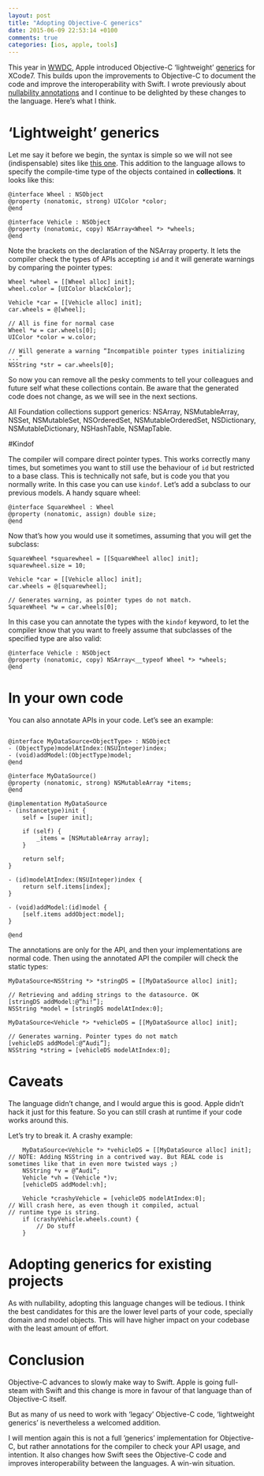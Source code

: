 ```yaml
---
layout: post
title: "Adopting Objective-C generics"
date: 2015-06-09 22:53:14 +0100
comments: true
categories: [ios, apple, tools]
---
```

This year in [WWDC](https://developer.apple.com/wwdc/), Apple introduced Objective-C ‘lightweight’ [generics][generics] for XCode7. This builds upon the improvements to Objective-C to document the code and improve the interoperability with Swift. I wrote previously about [nullability annotations][nullability] and I continue to be delighted by these changes to the language. Here’s what I think.

<!-- more -->

# ‘Lightweight’ generics

Let me say it before we begin, the syntax is simple so we will not see (indispensable) sites like [this one][fbs]. This addition to the language allows to specify the compile-time type of the objects contained in **collections**. It looks like this:

```objc
@interface Wheel : NSObject
@property (nonatomic, strong) UIColor *color;
@end

@interface Vehicle : NSObject
@property (nonatomic, copy) NSArray<Wheel *> *wheels;
@end
```

Note the brackets on the declaration of the NSArray property. It lets the compiler check the types of APIs accepting `id` and it will generate warnings by comparing the pointer types:

```objc
Wheel *wheel = [[Wheel alloc] init];
wheel.color = [UIColor blackColor];
    
Vehicle *car = [[Vehicle alloc] init];
car.wheels = @[wheel];
    
// All is fine for normal case
Wheel *w = car.wheels[0];
UIColor *color = w.color;

// Will generate a warning “Incompatible pointer types initializing ...”
NSString *str = car.wheels[0];
```

So now you can remove all the pesky comments to tell your colleagues and future self what these collections contain. Be aware that the generated code does not change, as we will see in the next sections.

All Foundation collections support generics: NSArray, NSMutableArray, NSSet, NSMutableSet, NSOrderedSet, NSMutableOrderedSet, NSDictionary, NSMutableDictionary, NSHashTable, NSMapTable.

#Kindof

The compiler will compare direct pointer types. This works correctly many times, but sometimes you want to still use the behaviour of `id` but restricted to a base class. This is technically not safe, but is code you that you normally write. In this case you can use `kindof`. Let’s add a subclass to our previous models. A handy square wheel:

```objc
@interface SquareWheel : Wheel
@property (nonatomic, assign) double size;
@end
```

Now that’s how you would use it sometimes, assuming that you will get the subclass:

```objc
SquareWheel *squarewheel = [[SquareWheel alloc] init];    
squarewheel.size = 10;
    
Vehicle *car = [[Vehicle alloc] init];   
car.wheels = @[squarewheel];
    
// Generates warning, as pointer types do not match.
SquareWheel *w = car.wheels[0];
```

In this case you can annotate the types with the `kindof` keyword, to let the compiler know that you want to freely assume that subclasses of the specified type are also valid:

```objc
@interface Vehicle : NSObject
@property (nonatomic, copy) NSArray<__typeof Wheel *> *wheels;
@end
```

# In your own code

You can also annotate APIs in your code. Let’s see an example:

```objc

@interface MyDataSource<ObjectType> : NSObject
- (ObjectType)modelAtIndex:(NSUInteger)index;
- (void)addModel:(ObjectType)model;
@end

@interface MyDataSource()
@property (nonatomic, strong) NSMutableArray *items;
@end

@implementation MyDataSource
- (instancetype)init {
    self = [super init];
    
    if (self) {
        _items = [NSMutableArray array];
    }
    
    return self;
}

- (id)modelAtIndex:(NSUInteger)index {
    return self.items[index];
}

- (void)addModel:(id)model {
    [self.items addObject:model];
}

@end

```

The annotations are only for the API, and then your implementations are normal code. Then using the annotated API the compiler will check the static types:

```objc
MyDataSource<NSString *> *stringDS = [[MyDataSource alloc] init];

// Retrieving and adding strings to the datasource. OK
[stringDS addModel:@“hi!”];
NSString *model = [stringDS modelAtIndex:0];
    
MyDataSource<Vehicle *> *vehicleDS = [[MyDataSource alloc] init];

// Generates warning. Pointer types do not match    
[vehicleDS addModel:@“Audi”];
NSString *string = [vehicleDS modelAtIndex:0];
```

# Caveats

The language didn’t change, and I would argue this is good. Apple didn’t hack it just for this feature. So you can still crash at runtime if your code works around this. 

Let’s try to break it. A crashy example:

```objc
    MyDataSource<Vehicle *> *vehicleDS = [[MyDataSource alloc] init];
// NOTE: Adding NSString in a contrived way. But REAL code is sometimes like that in even more twisted ways ;)
    NSString *v = @“Audi”;
    Vehicle *vh = (Vehicle *)v;
    [vehicleDS addModel:vh];

    Vehicle *crashyVehicle = [vehicleDS modelAtIndex:0];
// Will crash here, as even though it compiled, actual
// runtime type is string.
    if (crashyVehicle.wheels.count) {
        // Do stuff
    }
```

# Adopting generics for existing projects

As with nullability, adopting this language changes will be tedious. I think the best candidates for this are the lower level parts of your code, specially domain and model objects. This will have higher impact on your codebase with the least amount of effort.

# Conclusion

Objective-C advances to slowly make way to Swift. Apple is going full-steam with Swift and this change is more in favour of that language than of Objective-C itself.

But as many of us need to work with ‘legacy’ Objective-C code, ‘lightweight generics’ is nevertheless a welcomed addition.

I will mention again this is not a full ’generics’ implementation for Objective-C, but rather annotations for the compiler to check your API usage, and intention. It also changes how Swift sees the Objective-C code and improves interoperability between the languages. A win-win situation.

[generics]: https://developer.apple.com/library/prerelease/ios/documentation/Swift/Conceptual/BuildingCocoaApps/InteractingWithObjective-CAPIs.html#//apple_ref/doc/uid/TP40014216-CH4-ID35
[fbs]: http://fuckingblocksyntax.com/
[nullability]: {{site.url}}/blog/2015/04/17/adopting-nullability-annotations/